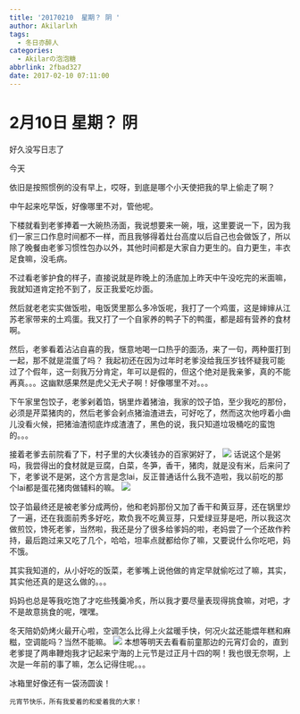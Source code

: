 ```yaml
---
title: '20170210  星期？ 阴 '
author: Akilarlxh
tags:
  - 冬日亦醉人
categories:
  - Akilarの泡泡糖
abbrlink: 2fbad327
date: 2017-02-10 07:11:00
---
```

# 2月10日 星期？ 阴

好久没写日志了

今天

依旧是按照惯例的没有早上，哎呀，到底是哪个小天使把我的早上偷走了啊？

中午起来吃早饭，好像哪里不对，管他呢。

下楼就看到老爹捧着一大碗热汤面，我说想要来一碗，哦，这里要说一下，因为我们一家三口作息时间都不一样，而且我够得着灶台高度以后自己也会做饭了，所以除了晚餐由老爹习惯性包办以外，其他时间都是大家自力更生的。自力更生，丰衣足食嘛，没毛病。

不过看老爹护食的样子，直接说就是昨晚上的汤底加上昨天中午没吃完的米面嘛，我就知道肯定抢不到了，反正我爱吃炒面。

然后就老老实实做饭啦，电饭煲里那么多冷饭呢，我打了一个鸡蛋，这是婶婶从江苏老家带来的土鸡蛋。我又打了一个自家养的鸭子下的鸭蛋，都是超有营养的食材啊。

然后，老爹看着沾沾自喜的我，惬意地喝一口热乎的面汤，来了一句，两种蛋打到一起，那不就是混蛋了吗？
我起初还在因为过年时老爹没给我压岁钱怀疑我可能过了个假年，这一刻我万分肯定，年可以是假的，但这个绝对是我亲爹，真的不能再真。。。这幽默感果然是虎父无犬子啊！好像哪里不对。。。

下午家里包饺子，老爹剁着馅，锅里炸着猪油，我家的饺子馅，至少我吃的那份，必须是芹菜猪肉的，然后老爹会剁点猪油渣进去，可好吃了，然而这次他哼着小曲儿没看火候，把猪油渣彻底炸成渣渣了，黑色的说，我只知道垃圾桶吃的蛮饱的。。。

接着老爹去前院看了下，村子里的大伙凑钱办的百家粥好了，
![](https://s2.ax1x.com/2019/04/10/AT3Bz8.jpg)
话说这个是粥吗，我尝得出的食材就是豆腐，白菜，冬笋，香干，猪肉，就是没有米，后来问了下，老爹说不是粥，这个方言是念lai，反正普通话什么我不造啦，我以前吃的那个lai都是蛋花猪肉做辅料的嘛。
![](https://s2.ax1x.com/2019/04/10/AT3rQS.jpg)


饺子馅最终还是被老爹分成两份，他和老妈那份又加了香干和黄豆芽，还在锅里炒了一遍，还在我面前秀多好吃，欺负我不吃黄豆芽，只爱绿豆芽是吧，所以我这次做煎饺，馋死老爹，当然啦，我还是分了很多给爹妈的啦，老妈尝了一个还故作矜持，最后跑过来又吃了几个，哈哈，坦率点就都给你了嘛，又要说什么你吃吧，妈不饿。

其实我知道的，从小好吃的饭菜，老爹嘴上说他做的肯定早就偷吃过了嘛，其实，其实他还真的是这么做的。。。

妈妈也总是等我吃饱了才吃些残羹冷炙，所以我才要尽量表现得挑食嘛，对吧，才不是故意挑食的呢，嘿嘿。

冬天陪奶奶烤火最开心啦，空调怎么比得上火盆暖手快，何况火盆还能煨年糕和麻糍，空调能吗？当然不能嘛。
![](https://s2.ax1x.com/2019/04/10/AT3ssg.jpg)
本想等明天去看看前童那边的元宵灯会的，直到老爹提了两串鞭炮我才记起来宁海的上元节是过正月十四的啊！我也很无奈啊，上次是一年前的事了嘛，怎么记得住呢。。。

冰箱里好像还有一袋汤圆诶！
```
元宵节快乐，所有我爱着的和爱着我的大家！
```